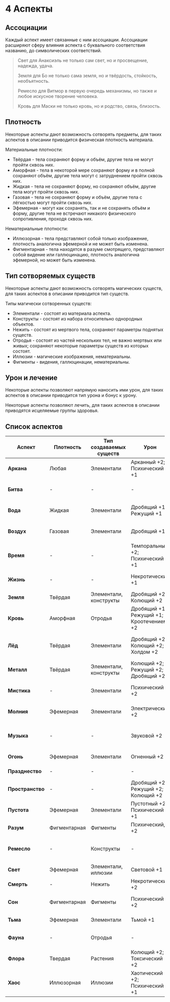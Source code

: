 # 4 Аспекты

## Ассоциации

Каждый аспект имеет связанные с ним ассоциации.
Ассоциации расширяют сферу влияния аспекта с буквального соответствия названию, до символических соответствий.

>Свет для Анаксиэль не только сам свет, но и просвещение, надежда, удача.
>
>Земля для Бо не только сама земля, но и твёрдость, стойкость, необъятность.
>
>Ремесло для Витмор в первую очередь механизмы, но также и любое искусное творение человека.
>
>Кровь для Маски не только кровь, но и родство, связь, близость.

## Плотность

Некоторые аспекты дают возможность сотворять предметы, для таких аспектов в описании приводится физическая плотность материала.

Материальные плотности:
- Твёрдая - тела сохраняют форму и объём, другие тела не могут пройти сквозь них.
- Аморфная - тела в некоторой мере сохраняют форму и в полной сохраняют объём,
  другие тела могут с затруднением пройти сквозь них.
- Жидкая - тела не сохраняют форму, но сохраняют объём, другие тела могут пройти сквозь них.
- Газовая - тела не сохраняют форму и объём, другие тела с лёгкостью могут пройти сквозь них.
- Эфемерная - могут как сохранять, так и не сохранять объём и форму,
  другие тела не встречают никакого физического сопротивления, проходя сквозь них.

Нематериальные плотности:
- Иллюзорная - тела представляют собой только изображение,
  плотность аналогична эфемерной и не может быть изменена.
- Фигментарная - тела находятся в разуме смотрящего, представляют собой видение или галлюцинацию,
  плотность аналогична эфемерной, но может быть изменена.

## Тип сотворяемых существ

Некоторые аспекты дают возможность сотворять магических существ, для таких аспектов в описании приводится тип существ.

Типы магически сотворенных существ:
- Элементали - состоят из материала аспекта.
- Конструкты - состоят из набора относительно однородных объектов.
- Нежить - состоят из мертвого тела, сохраняют параметры поднятых существ.
- Отродья - состоят из частей нескольких тел, не важно мертвых или живых; сохраняют некоторые параметры существ из которых состоят.
- Иллюзии - магические изображения, нематериальны.
- Фигменты - видения, галлюцинации, нематериальны.

## Урон и лечение

Некоторые аспекты позволяют напрямую наносить ими урон,
для таких аспектов в описании приводится тип урона и бонус к урону.

Некоторые аспекты позволяют лечить,
для таких аспектов в описании приводятся исцеляемые группы здоровья.

## Список аспектов

| Аспект           | Плотность    | Тип создаваемых существ | Урон                                     | Лечение     | Ассоциации                                      |
|------------------|--------------|-------------------------|------------------------------------------|-------------|-------------------------------------------------|
| **Аркана**       | Любая        | Элементали              | Арканный +2; Психический +1              | Разум       | Магия, кристаллы                                |
| **Битва**        | -            | -                       | -                                        | -           | Cхватка, охота, боевая мораль, раж.             |
| **Вода**         | Жидкая       | Элементали              | Дробящий +1; Режущий +1                  | Тело        | Изменчивость, гибкость, очищение                |
| **Воздух**       | Газовая      | Элементали              | Дробящий +1                              | -           | Подвижность, лёгкость, дыхание, полёт           |
| **Время**        | -            | -                       | Темпоральный +2; Психический +1          | -           | Возможности, неопределённость, неизбежность     |
| **Жизнь**        | -            | -                       | Некротический +1                         | Тео         | Уникальный, опыт переживания, упорство          |
| **Земля**        | Твёрдая      | Элементали, конструкты  | Дробящий +2; Колющий +2                  | -           | Крепость, простор                               |
| **Кровь**        | Аморфная     | Отродья                 | Дробящий +1; Режущий +1; Кроотечением +2 | Тело        | Плоть, родственные узы                          |
| **Лёд**          | Твёрдая      | Элементали              | Дробящий +2; Колющий +2; Холдом +2       | -           | Холод, отрешенность, хрупкость, прозрачность    |
| **Металл**       | Твёрдая      | Элементали, конструкты  | Колющий +2; Режущий +2; Дробящий +2      | -           | Оружие, твёрдость, гибкость                     |
| **Мистика**      | -            | Элементали              | Психический +2                           | -           | Загадочное, парадоксальное, необъяснимое        |
| **Молния**       | Эфемерная    | Элементали              | Электрический +2                         | -           | Напряжение, быстрота, непредсказуемость         |
| **Музыка**       | -            | -                       | Звуковой +2                              | -           | Искусство, выступления, вдохновение, настроение |
| **Огонь**        | Эфемерная    | Элементали              | Огненный +2                              | -           | Тепло, изменчивость                             |
| **Празднество**  | -            | -                       | -                                        | Тело, разум | Зрелища, яства, игры                            |
| **Пространство** | -            | -                       | Дробящий +2; Режущий +2; Колющий +2      | -           | Расстояния, ориентация, геометрия, масса        |
| **Пустота**      | Эфемерная    | Элементали              | Пустотный +2; Психический +1             | -           | Вакуум, стазис, небытие                         |
| **Разум**        | Фигментарная | Фигменты                | Психический, +2                          | Разум       | Рациональность, интеллект                       |
| **Ремесло**      | -            | Конструкты              | -                                        | -           | Труд, искусственное, искусное, механизмы        |
| **Свет**         | Эфемерная    | Элементали, иллюзии     | Световой +1                              | Тело, разум | Надежда, спасение, благо                        |
| **Смерть**       | -            | Нежить                  | Некротический +2                         | Тело        | Увядание, болезнь, гниение                      |
| **Сон**          | Фигментарная | Фигменты                | Психический +2                           | -           | Отдых, спокойствие, мечты                       |
| **Тьма**         | Эфемерная    | Элементали              | Тьмой +1                                 | -           | Страх, слепота, отчаяние                        |
| **Фауна**        | -            | Отродья                 | -                                        | -           | Неразумная жизнь, отсутствие цивилизации        |
| **Флора**        | Твердая      | Растения                | Колющий +2; Токсический +2               | -           | Яды, умиротворенность                           |
| **Хаос**         | Иллюзорная   | Иллюзии                 | Хаотический +2; Психический +1           | -           | Беспорядок, обман, заблуждения, случайность     |
